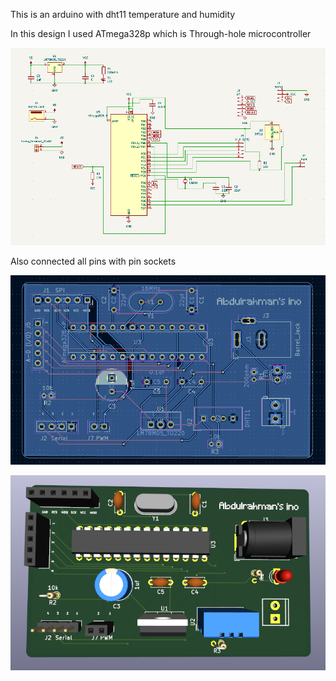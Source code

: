 This is an arduino with dht11 temperature and humidity

In this design I used ATmega328p which is Through-hole microcontroller

![schematic](schema.png)

Also connected all pins with pin sockets

![pcb](PCB.png)

![3d](3d.png)
